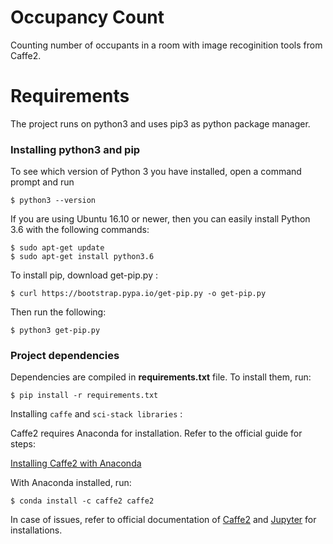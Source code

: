 # Occupancy Count

Counting number of occupants in a room with image recoginition tools from Caffe2.

# Requirements
	
The project runs on python3 and uses pip3 as python package manager.

### Installing python3 and pip
To see which version of Python 3 you have installed, open a command prompt and run

```
$ python3 --version
```

If you are using Ubuntu 16.10 or newer, then you can easily install Python 3.6 with the following commands:

```
$ sudo apt-get update
$ sudo apt-get install python3.6
```

To install pip, download get-pip.py :

```
$ curl https://bootstrap.pypa.io/get-pip.py -o get-pip.py
```
Then run the following:

```
$ python3 get-pip.py
```

### Project dependencies

Dependencies are compiled in **requirements.txt** file. To install them, run:

```
$ pip install -r requirements.txt
```

Installing `caffe` and `sci-stack libraries` :

Caffe2 requires Anaconda for installation. Refer to the official guide for steps: 

[Installing Caffe2 with Anaconda](https://caffe2.ai/docs/getting-started.html?platform=ubuntu&configuration=prebuilt)

With Anaconda installed, run:
```
$ conda install -c caffe2 caffe2
```


In case of issues, refer to official documentation of [Caffe2](https://caffe2.ai/docs/getting-started.html?platform=ubuntu&configuration=prebuilt) and [Jupyter](http://jupyter.org/install) for installations.


		